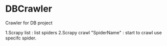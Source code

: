 DBCrawler
=========

Crawler for DB project

1.Scrapy list : list spiders
2.Scrapy crawl "SpiderName" : start to crawl use specifc spider.
